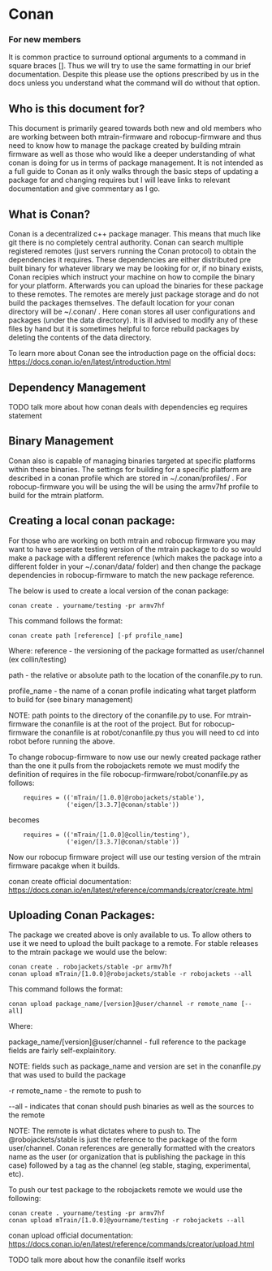 # Conan

### For new members
It is common practice to surround optional arguments to a command in square braces []. Thus we will try to use the same formatting in our brief documentation. Despite this please use the options prescribed by us in the docs unless you understand what the command will do without that option.


## Who is this document for?
This document is primarily geared towards both new and old members who are working between both mtrain-firmware and robocup-firmware and thus need to know how to manage the package created by building mtrain firmware as well as those who would like a deeper understanding of what conan is doing for us in terms of package management.
It is not intended as a full guide to Conan as it only walks through the basic steps of updating a package for and changing requires but I will leave links to relevant documentation and give commentary as I go.


## What is Conan?
Conan is a decentralized c++ package manager. This means that much like git there is no completely central authority. Conan can search multiple registered remotes (just servers running the Conan protocol) to obtain the dependencies it requires. These dependencies are either distributed pre built binary for whatever library we may be looking for or, if no binary exists, Conan recipies which instruct your machine on how to compile the binary for your platform. 
Afterwards you can upload the binaries for these package to these remotes. The remotes are merely just package storage and do not build the packages themselves. The default location for your conan directory will be ~/.conan/ . 
Here conan stores all user configurations and packages (under the data directory). It is ill advised to modify any of these files by hand but it is sometimes helpful to force rebuild packages by deleting the contents of the data directory.

To learn more about Conan see the introduction page on the official docs:
https://docs.conan.io/en/latest/introduction.html

## Dependency Management
TODO talk more about how conan deals with dependencies eg requires statement

## Binary Management
Conan also is capable of managing binaries targeted at specific platforms within these binaries. The settings for building for a specific platform are described in a conan profile which are stored in ~/.conan/profiles/ . For robocup-firmware you will be using the will be using the armv7hf profile to build for the mtrain platform.


## Creating a local conan package:
For those who are working on both mtrain and robocup firmware you may want to have seperate testing version of the mtrain package to do so would make a package with a different reference (which makes the package into a different folder in your ~/.conan/data/ folder) and then change the package dependencies in robocup-firmware to match the new package reference.

The below is used to create a local version of the conan package:
```
conan create . yourname/testing -pr armv7hf
```

This command follows the format:
```
conan create path [reference] [-pf profile_name]
```

Where:
reference - the versioning of the package formatted as user/channel (ex collin/testing)

path - the relative or absolute path to the location of the conanfile.py to run.

profile_name - the name of a conan profile indicating what target platform to build for (see binary management)

NOTE: path points to the directory of the conanfile.py to use. For mtrain-firmware the conanfile is at the root of the project. But for robocup-firmware the conanfile is at robot/conanfile.py thus you will need to cd into robot before running the above.

To change robocup-firmware to now use our newly created package rather than the one it pulls from the robojackets remote we must modify the definition of requires in the file robocup-firmware/robot/conanfile.py as follows:

```
    requires = (('mTrain/[1.0.0]@robojackets/stable'),
                ('eigen/[3.3.7]@conan/stable'))
```
becomes
```
    requires = (('mTrain/[1.0.0]@collin/testing'),
                ('eigen/[3.3.7]@conan/stable'))
```

Now our robocup firmware project will use our testing version of the mtrain firmware pacakge when it builds.

conan create official documentation:
https://docs.conan.io/en/latest/reference/commands/creator/create.html


## Uploading Conan Packages:
The package we created above is only available to us. To allow others to use it we need to upload the built package to a remote. For stable releases to the mtrain package we would use the below:
```
conan create . robojackets/stable -pr armv7hf
conan upload mTrain/[1.0.0]@robojackets/stable -r robojackets --all
```

This command follows the format:
```
conan upload package_name/[version]@user/channel -r remote_name [--all]
```
Where:

package_name/[version]@user/channel - full reference to the package fields are fairly self-explainitory.

NOTE: fields such as package_name and version are set in the conanfile.py that was used to build the package

-r remote_name  -  the remote to push to

--all  -  indicates that conan should push binaries as well as the sources to the remote

NOTE: The remote is what dictates where to push to. The @robojackets/stable is just the reference to the package of the form user/channel.
Conan references are generally formatted with the creators name as the user (or organization that is publishing the package in this case) followed by a tag as the channel (eg stable, staging, experimental, etc).

To push our test package to the robojackets remote we would use the following:
```
conan create . yourname/testing -pr armv7hf
conan upload mTrain/[1.0.0]@yourname/testing -r robojackets --all
```

conan upload official documentation:
https://docs.conan.io/en/latest/reference/commands/creator/upload.html

TODO talk more about how the conanfile itself works
